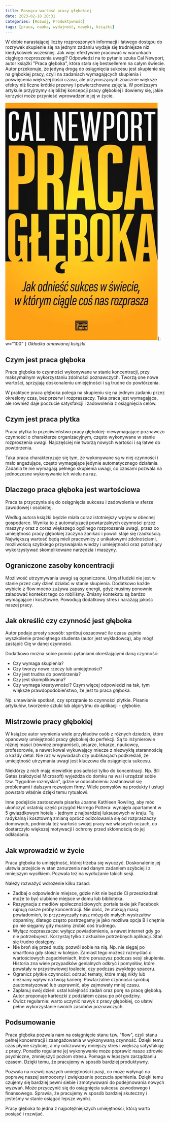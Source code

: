 ```yaml
---
title: Rosnąca wartość pracy głębokiej
date: 2023-02-18 20:31
categories: [Rozwój, Produktywność]
tags: [praca, nauka, wydajność, nawyki, książki]
---
```


W dobie narastającej liczby rozproszonych informacji i łatwego dostępu do rozrywek skupienie się na jednym zadaniu wydaje się trudniejsze niż kiedykolwiek wcześniej. Jak więc efektywnie pracować w warunkach ciągłego rozproszenia uwagi? Odpowiedzi na to pytanie szuka Cal Newport, autor książki "Praca głęboka", która stała się bestsellerem na całym świecie. Autor przekonuje, że jedyną drogą do osiągnięcia sukcesu jest skupienie się na głębokiej pracy, czyli na zadaniach wymagających skupienia i poświęcenia większej ilości czasu, ale przynoszących znacznie większe efekty niż liczne krótkie przerwy i powierzchowne zajęcia. W poniższym artykule przyjrzymy się bliżej koncepcji pracy głębokiej i dowiemy się, jakie korzyści może przynieść wprowadzenie jej w życie.

![Okładka książki praca głęboka](/assets/img/posts/deepwork-book-pl.jpg){: w="100" }
_Okładka omawianej książki_

## Czym jest praca głęboka

Praca głęboka to czynności wykonywane w stanie koncentracji, przy maksymalnym wykorzystaniu zdolności poznawczych. Tworzą one nowe wartości, sprzyjają doskonaleniu umiejętności i są trudne do powtórzenia. 

W praktyce praca głęboka polega na skupieniu się na jednym zadaniu przez określony czas, bez przerw i rozpraszaczy. Taka praca jest wymagająca, ale również daje poczucie satysfakcji i zadowolenia z osiągnięcia celów.

## Czym jest praca płytka

Praca płytka to przeciwieństwo pracy głębokiej: niewymagające poznawczo czynności o charakterze organizacyjnym, często wykonywane w stanie rozproszenia uwagi. Najczęściej nie tworzą nowych wartości i są łatwe do powtórzenia.

Taka praca charakteryzuje się tym, że wykonywane są w niej czynności i mało angażujące, często wymagające jedynie automatycznego działania. Zadania te nie wymagają pełnego skupienia uwagi, co czasami pozwala na jednoczesne wykonywanie ich wielu na raz.

## Dlaczego praca głęboka jest wartościowa

Praca ta przyczynia się do osiągnięcia sukcesu i zadowolenia w sferze zawodowej i osobistej.

Według autora książki będzie miała coraz istotniejszy wpływ w obecnej gospodarce.
Wynika to z automatyzacji powtarzalnych czynności przez maszyny oraz z coraz większego ogólnego rozproszenia uwagi, przez co umiejętność pracy głębokiej zaczyna zanikać i powoli staje się rzadkością.
Największą wartość będą mieli pracownicy z unikatowymi zdolnościami, możliwością szybkiego przyswajania wiedzy i umiejętności oraz potrafiący wykorzystywać skomplikowane narzędzia i maszyny.

## Ograniczone zasoby koncentracji

Możliwość utrzymywania uwagi są ograniczone. Umysł ludzki nie jest w stanie przez cały dzień działać w stanie skupienia. 
Dodatkowo każde wybicie z flow mocno zużywa zapasy energii, gdyż musimy ponownie załadować kontekst tego co robiliśmy. 
Zmiany kontekstu są bardzo wymagające i kosztowne. Powodują dodatkowy stres i narażają jakość naszej pracy.

## Jak określić czy czynność jest głęboka

Autor podaje prosty sposób: spróbuj oszacować ile czasu zajmie wyszkolenie przeciętnego studenta (autor jest wykładowcą), aby mógł zastąpić Cię w danej czynności.

Dodatkowo można sobie pomóc pytaniami określającymi daną czynność:
* Czy wymaga skupienia?
* Czy tworzy nowe rzeczy lub umiejętności?
* Czy jest trudna do powtórzenia?
* Czy jest skomplikowana?
* Czy wymaga kreatywności?
Czym więcej odpowiedzi na tak, tym większe prawdopodobieństwo, że jest to praca głęboka.

Np. umawianie spotkań, czy sprzątanie to czynności płytkie.
Pisanie artykułów, tworzenie sztuki lub algorytmu do aplikacji - głębokie.

## Mistrzowie pracy głębokiej

W książce autor wymienia wiele przykładów osób z różnych dziedzin, które opanowały umiejętność pracy głębokiej do perfekcji. 
Są to inżynierowie różnej maści (również programiści), pisarze, lekarze, naukowcy, profesorowie, a nawet kowal wykuwający miecze z niezwykłą starannością o każdy detal. Nie raz w wywiadach czy publikacjach podkreślali, że umiejętność utrzymania uwagi jest kluczowa dla osiągnięcia sukcesu.

Niektórzy z nich mają niewielkie posiadłości tylko do koncentracji. Np. Bill Gates (założyciel Microsoft) wyjeżdża do domku na wsi i urządzał sobie tzw. "tygodnie rozmyślań", gdzie w odosobnieniu zastanawiał się problemami i dalszym rozwojem firmy. Wiele pomysłów na produkty i usługi powstało właśnie dzięki temu rytuałowi. 

Inne podejście zastosowała pisarka Joanne Kathleen Rowling, aby móc ukończyć ostatnią część przygód Harrego Pottera: wynajęła apartament w 5 gwiazdkowym hotelu - jednym z najbardziej luksusowych w kraju. Tą radykalną i kosztowną zmianą oprócz odizolowania się od rozpraszaczy domowych, podniosła też wartość swojej pracy we własnych oczach, co dostarczyło większej motywacji i ochrony przed skłonnością do jej odkładania.

## Jak wprowadzić w życie

Praca głęboka to umiejętność, której trzeba się wyuczyć. 
Doskonalenie jej ułatwia przejście w stan zanurzenia nad danym zadaniem szybciej i z mniejszym wysiłkiem. Pozwala też na wydłużanie takich sesji.

Należy rozważyć wdrożenie kilku zasad:

* Zadbaj o odpowiednie miejsce, gdzie nikt nie będzie Ci przeszkadzał: może to być ulubione miejsce w domu lub biblioteka.
* Rezygnacja z mediów społecznościowych: portale takie jak Facebook rujnują nasze próby koncentracji. Nie dość, że atakują masą powiadomień, to przyzwyczaiły nasz mózg do małych wystrzałów dopaminy, dlatego często postrzegamy je jako możliwa opcja B i chętnie po nie sięgamy gdy musimy zrobić coś trudnego.
* Wyłącz rozpraszacze: wyłącz powiadomienia, a nawet internet gdy go nie potrzebujesz. Korzystaj tylko z aktualnie potrzebnych aplikacji. Stań się trudno dostępny.
* Nie broń się przed nudą: pozwól sobie na nią. Np. nie sięgaj po smartfona gdy stoisz w kolejce. Zamiast tego możesz rozmyślać o wartościowych zagadnieniach, które poruszysz podczas sesji skupienia. Historia zna wiele przypadków genialnych odkryć i pomysłów, które powstały w przysłowiowej toalecie, czy podczas zwykłego spaceru.
* Ogranicz płytkie czynności: odrzuć tematy, które mają nikły lub nieznany wpływ na twoją karierę. Powtarzalne czynności spróbuj zautomatyzować lub usprawnić, aby zajmowały mniej czasu.
* Zaplanuj swój dzień: ustal kolejność zadań oraz porę na pracę głęboką. Autor proponuje karteczki z podziałem czasu po pół godziny.
* Ćwicz regularnie: warto uczynić nawyk z pracy głębokiej, co ułatwi pełne wykorzystanie swoich zasobów poznawczych.

## Podsumowanie

Praca głęboka pozwala nam na osiągnięcie stanu tzw. "flow", czyli stanu pełnej koncentracji i zaangażowania w wykonywaną czynność. Dzięki temu czas płynie szybciej, a my odczuwamy mniejszy stres i większą satysfakcję z pracy. Ponadto regularne jej wykonywanie może poprawić nasze zdrowie psychiczne, zmniejszyć poziom stresu. Pomaga w lepszym zarządzaniu czasem. Dzięki temu, że pracujemy w sposób bardziej produktywny.

Pozwala na rozwój naszych umiejętności i pasji, co może wpłynąć na poprawę naszej samooceny i zwiększenie poczucia spełnienia. Dzięki temu czujemy się bardziej pewni siebie i zmotywowani do podejmowania nowych wyzwań.
Może przyczynić się do osiągnięcia sukcesu zawodowego i finansowego. Sprawia, że pracujemy w sposób bardziej skuteczny i jesteśmy w stanie osiągać lepsze wyniki.

Pracy głęboka to jedna z najpotężniejszych umiejętności, którą warto posiąść i rozwijać.
